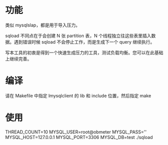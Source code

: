 
# 功能

类似 mysqlslap，都是用于导入压力。

sqload 不同点在于会创建 N 张 partition 表，N 个线程独立往这些表里插入数据。遇到错误时候 sqload 不会停止工作，而是生成下一个 query 继续执行。

写本工具的初衷是得到一个快速生成压力的工具，测试负载均衡。您可以在此基础上继续完善。


# 编译

请在 Makefile 中指定 lmysqlclient 的 lib 和 include 位置，然后指定 make

# 使用

THREAD_COUNT=10 MYSQL_USER=root@obmeter MYSQL_PASS='' MYSQL_HOST=127.0.0.1 MYSQL_PORT=3306 MYSQL_DB=test ./sqload
